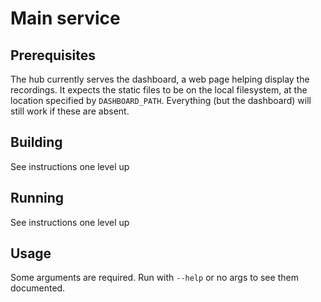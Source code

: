 Main service
============

## Prerequisites

The hub currently serves the dashboard, a web page helping display the recordings.
It expects the static files to be on the local filesystem, at the location specified by `DASHBOARD_PATH`.
Everything (but the dashboard) will still work if these are absent.

## Building

See instructions one level up


## Running

See instructions one level up


## Usage

Some arguments are required. Run with `--help` or no args to see them documented.
